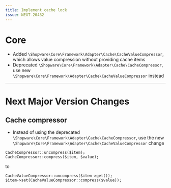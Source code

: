 ```yaml
---
title: Implement cache lock
issue: NEXT-20432
---
```

# Core
* Added `\Shopware\Core\Framework\Adapter\Cache\CacheValueCompressor`, which allows value compression without providing cache items
* Deprecated `\Shopware\Core\Framework\Adapter\Cache\CacheCompressor`, use new `\Shopware\Core\Framework\Adapter\Cache\CacheValueCompressor` instead
___
# Next Major Version Changes
## Cache compressor
* Instead of using the deprecated `\Shopware\Core\Framework\Adapter\Cache\CacheCompressor`, use the new `\Shopware\Core\Framework\Adapter\Cache\CacheValueCompressor`
change
```
CacheCompressor::uncompress($item);
CacheCompressor::compress($item, $value);
```
to
```
CacheValueCompressor::uncompress($item->get());
$item->set(CacheValueCompressor::compress($value));
```